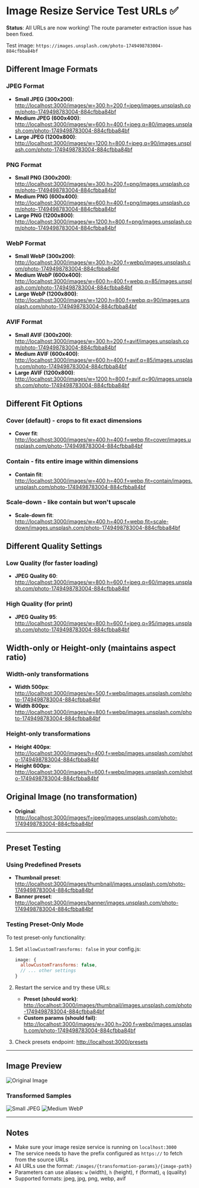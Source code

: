 # Image Resize Service Test URLs ✅

**Status**: All URLs are now working! The route parameter extraction issue has been fixed.

Test image: `https://images.unsplash.com/photo-1749498783004-884cfbba84bf`

## Different Image Formats

### JPEG Format

- **Small JPEG (300x200)**: [http://localhost:3000/images/w=300,h=200,f=jpeg/images.unsplash.com/photo-1749498783004-884cfbba84bf](http://localhost:3000/images/w=300,h=200,f=jpeg/images.unsplash.com/photo-1749498783004-884cfbba84bf)
- **Medium JPEG (600x400)**: [http://localhost:3000/images/w=600,h=400,f=jpeg,q=80/images.unsplash.com/photo-1749498783004-884cfbba84bf](http://localhost:3000/images/w=600,h=400,f=jpeg,q=80/images.unsplash.com/photo-1749498783004-884cfbba84bf)
- **Large JPEG (1200x800)**: [http://localhost:3000/images/w=1200,h=800,f=jpeg,q=90/images.unsplash.com/photo-1749498783004-884cfbba84bf](http://localhost:3000/images/w=1200,h=800,f=jpeg,q=90/images.unsplash.com/photo-1749498783004-884cfbba84bf)

### PNG Format

- **Small PNG (300x200)**: [http://localhost:3000/images/w=300,h=200,f=png/images.unsplash.com/photo-1749498783004-884cfbba84bf](http://localhost:3000/images/w=300,h=200,f=png/images.unsplash.com/photo-1749498783004-884cfbba84bf)
- **Medium PNG (600x400)**: [http://localhost:3000/images/w=600,h=400,f=png/images.unsplash.com/photo-1749498783004-884cfbba84bf](http://localhost:3000/images/w=600,h=400,f=png/images.unsplash.com/photo-1749498783004-884cfbba84bf)
- **Large PNG (1200x800)**: [http://localhost:3000/images/w=1200,h=800,f=png/images.unsplash.com/photo-1749498783004-884cfbba84bf](http://localhost:3000/images/w=1200,h=800,f=png/images.unsplash.com/photo-1749498783004-884cfbba84bf)

### WebP Format

- **Small WebP (300x200)**: [http://localhost:3000/images/w=300,h=200,f=webp/images.unsplash.com/photo-1749498783004-884cfbba84bf](http://localhost:3000/images/w=300,h=200,f=webp/images.unsplash.com/photo-1749498783004-884cfbba84bf)
- **Medium WebP (600x400)**: [http://localhost:3000/images/w=600,h=400,f=webp,q=85/images.unsplash.com/photo-1749498783004-884cfbba84bf](http://localhost:3000/images/w=600,h=400,f=webp,q=85/images.unsplash.com/photo-1749498783004-884cfbba84bf)
- **Large WebP (1200x800)**: [http://localhost:3000/images/w=1200,h=800,f=webp,q=90/images.unsplash.com/photo-1749498783004-884cfbba84bf](http://localhost:3000/images/w=1200,h=800,f=webp,q=90/images.unsplash.com/photo-1749498783004-884cfbba84bf)

### AVIF Format

- **Small AVIF (300x200)**: [http://localhost:3000/images/w=300,h=200,f=avif/images.unsplash.com/photo-1749498783004-884cfbba84bf](http://localhost:3000/images/w=300,h=200,f=avif/images.unsplash.com/photo-1749498783004-884cfbba84bf)
- **Medium AVIF (600x400)**: [http://localhost:3000/images/w=600,h=400,f=avif,q=85/images.unsplash.com/photo-1749498783004-884cfbba84bf](http://localhost:3000/images/w=600,h=400,f=avif,q=85/images.unsplash.com/photo-1749498783004-884cfbba84bf)
- **Large AVIF (1200x800)**: [http://localhost:3000/images/w=1200,h=800,f=avif,q=90/images.unsplash.com/photo-1749498783004-884cfbba84bf](http://localhost:3000/images/w=1200,h=800,f=avif,q=90/images.unsplash.com/photo-1749498783004-884cfbba84bf)

## Different Fit Options

### Cover (default) - crops to fit exact dimensions

- **Cover fit**: [http://localhost:3000/images/w=400,h=400,f=webp,fit=cover/images.unsplash.com/photo-1749498783004-884cfbba84bf](http://localhost:3000/images/w=400,h=400,f=webp,fit=cover/images.unsplash.com/photo-1749498783004-884cfbba84bf)

### Contain - fits entire image within dimensions

- **Contain fit**: [http://localhost:3000/images/w=400,h=400,f=webp,fit=contain/images.unsplash.com/photo-1749498783004-884cfbba84bf](http://localhost:3000/images/w=400,h=400,f=webp,fit=contain/images.unsplash.com/photo-1749498783004-884cfbba84bf)

### Scale-down - like contain but won't upscale

- **Scale-down fit**: [http://localhost:3000/images/w=400,h=400,f=webp,fit=scale-down/images.unsplash.com/photo-1749498783004-884cfbba84bf](http://localhost:3000/images/w=400,h=400,f=webp,fit=scale-down/images.unsplash.com/photo-1749498783004-884cfbba84bf)

## Different Quality Settings

### Low Quality (for faster loading)

- **JPEG Quality 60**: [http://localhost:3000/images/w=800,h=600,f=jpeg,q=60/images.unsplash.com/photo-1749498783004-884cfbba84bf](http://localhost:3000/images/w=800,h=600,f=jpeg,q=60/images.unsplash.com/photo-1749498783004-884cfbba84bf)

### High Quality (for print)

- **JPEG Quality 95**: [http://localhost:3000/images/w=800,h=600,f=jpeg,q=95/images.unsplash.com/photo-1749498783004-884cfbba84bf](http://localhost:3000/images/w=800,h=600,f=jpeg,q=95/images.unsplash.com/photo-1749498783004-884cfbba84bf)

## Width-only or Height-only (maintains aspect ratio)

### Width-only transformations

- **Width 500px**: [http://localhost:3000/images/w=500,f=webp/images.unsplash.com/photo-1749498783004-884cfbba84bf](http://localhost:3000/images/w=500,f=webp/images.unsplash.com/photo-1749498783004-884cfbba84bf)
- **Width 800px**: [http://localhost:3000/images/w=800,f=webp/images.unsplash.com/photo-1749498783004-884cfbba84bf](http://localhost:3000/images/w=800,f=webp/images.unsplash.com/photo-1749498783004-884cfbba84bf)

### Height-only transformations

- **Height 400px**: [http://localhost:3000/images/h=400,f=webp/images.unsplash.com/photo-1749498783004-884cfbba84bf](http://localhost:3000/images/h=400,f=webp/images.unsplash.com/photo-1749498783004-884cfbba84bf)
- **Height 600px**: [http://localhost:3000/images/h=600,f=webp/images.unsplash.com/photo-1749498783004-884cfbba84bf](http://localhost:3000/images/h=600,f=webp/images.unsplash.com/photo-1749498783004-884cfbba84bf)

## Original Image (no transformation)

- **Original**: [http://localhost:3000/images/f=jpeg/images.unsplash.com/photo-1749498783004-884cfbba84bf](http://localhost:3000/images/f=jpeg/images.unsplash.com/photo-1749498783004-884cfbba84bf)

---

## Preset Testing

### Using Predefined Presets

- **Thumbnail preset**: [http://localhost:3000/images/thumbnail/images.unsplash.com/photo-1749498783004-884cfbba84bf](http://localhost:3000/images/thumbnail/images.unsplash.com/photo-1749498783004-884cfbba84bf)
- **Banner preset**: [http://localhost:3000/images/banner/images.unsplash.com/photo-1749498783004-884cfbba84bf](http://localhost:3000/images/banner/images.unsplash.com/photo-1749498783004-884cfbba84bf)

### Testing Preset-Only Mode

To test preset-only functionality:

1. Set `allowCustomTransforms: false` in your config.js:

   ```javascript
   image: {
     allowCustomTransforms: false,
     // ... other settings
   }
   ```

2. Restart the service and try these URLs:

   - **Preset (should work)**: [http://localhost:3000/images/thumbnail/images.unsplash.com/photo-1749498783004-884cfbba84bf](http://localhost:3000/images/thumbnail/images.unsplash.com/photo-1749498783004-884cfbba84bf)
   - **Custom params (should fail)**: [http://localhost:3000/images/w=300,h=200,f=webp/images.unsplash.com/photo-1749498783004-884cfbba84bf](http://localhost:3000/images/w=300,h=200,f=webp/images.unsplash.com/photo-1749498783004-884cfbba84bf)

3. Check presets endpoint: [http://localhost:3000/presets](http://localhost:3000/presets)

---

## Image Preview

![Original Image](https://images.unsplash.com/photo-1749498783004-884cfbba84bf?w=800&h=600)

### Transformed Samples

![Small JPEG](http://localhost:3000/images/w=300,h=200,f=jpeg/images.unsplash.com/photo-1749498783004-884cfbba84bf)
![Medium WebP](http://localhost:3000/images/w=600,h=400,f=webp/images.unsplash.com/photo-1749498783004-884cfbba84bf)

---

## Notes

- Make sure your image resize service is running on `localhost:3000`
- The service needs to have the prefix configured as `https://` to fetch from the source URLs
- All URLs use the format: `/images/{transformation-params}/{image-path}`
- Parameters can use aliases: `w` (width), `h` (height), `f` (format), `q` (quality)
- Supported formats: jpeg, jpg, png, webp, avif
